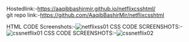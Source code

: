 Hostedlink:-https://aaqibbashirmir.github.io/netflixcsshtml/<br>
git repo link:-https://github.com/AaqibBashirMir/netflixcsshtml

HTML CODE Screenshots:-![netflixss01](https://github.com/AaqibBashirMir/netflixcsshtml/assets/35392012/87ea21e3-a019-444c-898c-4da9a4a0eacb)
CSS CODE SCREENSHOTS:-![cssnetflix01](https://github.com/AaqibBashirMir/netflixcsshtml/assets/35392012/47a3373e-52e2-4d24-be50-a3dca927874f)
CSS CODE SCREENSHOTS:-![cssnetflix02](https://github.com/AaqibBashirMir/netflixcsshtml/assets/35392012/2f829665-a756-4214-8c60-1c7036046819)


